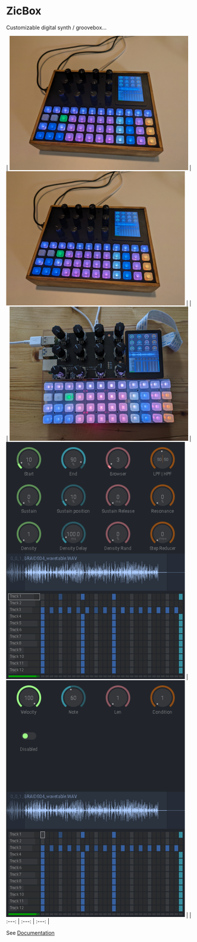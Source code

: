 # ZicBox

Customizable digital synth / groovebox...

| <img src='https://github.com/apiel/zicBox/blob/main/images/build1.jpg?raw=true' width='480'> | <img src='https://github.com/apiel/zicBox/blob/main/images/build1.jpg?raw=true' width='480'> |   | 
| <img src='https://github.com/apiel/zicBox/blob/main/images/proto2.jpg?raw=true' width='480'> | <img src='https://github.com/apiel/zicBox/blob/main/images/demo3.png?raw=true' width='480'> | <img src='https://github.com/apiel/zicBox/blob/main/images/demo4.png?raw=true' width='480'>  | 
| :---:   | :---: | :---: | 


See [Documentation](https://github.com/apiel/zicBox/wiki/01-Getting-started)
